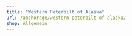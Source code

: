 ```yaml
---
title: "Western Peterbilt of Alaska"
url: /anchorage/western-peterbilt-of-alaska/
shop: Allgemein
---
```

